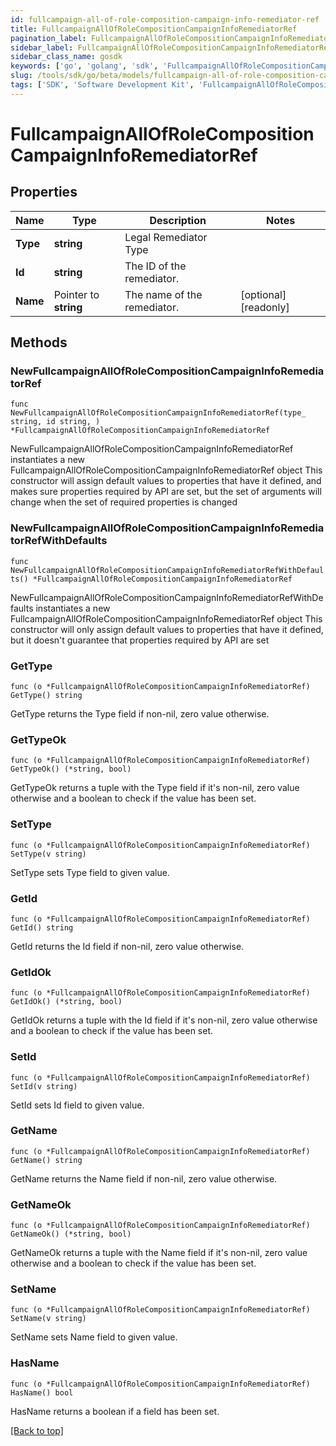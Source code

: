 ```yaml
---
id: fullcampaign-all-of-role-composition-campaign-info-remediator-ref
title: FullcampaignAllOfRoleCompositionCampaignInfoRemediatorRef
pagination_label: FullcampaignAllOfRoleCompositionCampaignInfoRemediatorRef
sidebar_label: FullcampaignAllOfRoleCompositionCampaignInfoRemediatorRef
sidebar_class_name: gosdk
keywords: ['go', 'golang', 'sdk', 'FullcampaignAllOfRoleCompositionCampaignInfoRemediatorRef'] 
slug: /tools/sdk/go/beta/models/fullcampaign-all-of-role-composition-campaign-info-remediator-ref
tags: ['SDK', 'Software Development Kit', 'FullcampaignAllOfRoleCompositionCampaignInfoRemediatorRef']
---
```


# FullcampaignAllOfRoleCompositionCampaignInfoRemediatorRef

## Properties

Name | Type | Description | Notes
------------ | ------------- | ------------- | -------------
**Type** | **string** | Legal Remediator Type | 
**Id** | **string** | The ID of the remediator. | 
**Name** | Pointer to **string** | The name of the remediator. | [optional] [readonly] 

## Methods

### NewFullcampaignAllOfRoleCompositionCampaignInfoRemediatorRef

`func NewFullcampaignAllOfRoleCompositionCampaignInfoRemediatorRef(type_ string, id string, ) *FullcampaignAllOfRoleCompositionCampaignInfoRemediatorRef`

NewFullcampaignAllOfRoleCompositionCampaignInfoRemediatorRef instantiates a new FullcampaignAllOfRoleCompositionCampaignInfoRemediatorRef object
This constructor will assign default values to properties that have it defined,
and makes sure properties required by API are set, but the set of arguments
will change when the set of required properties is changed

### NewFullcampaignAllOfRoleCompositionCampaignInfoRemediatorRefWithDefaults

`func NewFullcampaignAllOfRoleCompositionCampaignInfoRemediatorRefWithDefaults() *FullcampaignAllOfRoleCompositionCampaignInfoRemediatorRef`

NewFullcampaignAllOfRoleCompositionCampaignInfoRemediatorRefWithDefaults instantiates a new FullcampaignAllOfRoleCompositionCampaignInfoRemediatorRef object
This constructor will only assign default values to properties that have it defined,
but it doesn't guarantee that properties required by API are set

### GetType

`func (o *FullcampaignAllOfRoleCompositionCampaignInfoRemediatorRef) GetType() string`

GetType returns the Type field if non-nil, zero value otherwise.

### GetTypeOk

`func (o *FullcampaignAllOfRoleCompositionCampaignInfoRemediatorRef) GetTypeOk() (*string, bool)`

GetTypeOk returns a tuple with the Type field if it's non-nil, zero value otherwise
and a boolean to check if the value has been set.

### SetType

`func (o *FullcampaignAllOfRoleCompositionCampaignInfoRemediatorRef) SetType(v string)`

SetType sets Type field to given value.


### GetId

`func (o *FullcampaignAllOfRoleCompositionCampaignInfoRemediatorRef) GetId() string`

GetId returns the Id field if non-nil, zero value otherwise.

### GetIdOk

`func (o *FullcampaignAllOfRoleCompositionCampaignInfoRemediatorRef) GetIdOk() (*string, bool)`

GetIdOk returns a tuple with the Id field if it's non-nil, zero value otherwise
and a boolean to check if the value has been set.

### SetId

`func (o *FullcampaignAllOfRoleCompositionCampaignInfoRemediatorRef) SetId(v string)`

SetId sets Id field to given value.


### GetName

`func (o *FullcampaignAllOfRoleCompositionCampaignInfoRemediatorRef) GetName() string`

GetName returns the Name field if non-nil, zero value otherwise.

### GetNameOk

`func (o *FullcampaignAllOfRoleCompositionCampaignInfoRemediatorRef) GetNameOk() (*string, bool)`

GetNameOk returns a tuple with the Name field if it's non-nil, zero value otherwise
and a boolean to check if the value has been set.

### SetName

`func (o *FullcampaignAllOfRoleCompositionCampaignInfoRemediatorRef) SetName(v string)`

SetName sets Name field to given value.

### HasName

`func (o *FullcampaignAllOfRoleCompositionCampaignInfoRemediatorRef) HasName() bool`

HasName returns a boolean if a field has been set.


[[Back to top]](#) 


